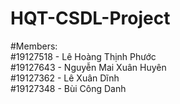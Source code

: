 # HQT-CSDL-Project

#Members:  
#19127518 - Lê Hoàng Thịnh Phước   
#19127643 - Nguyễn Mai Xuân Huyên  
#19127362 - Lê Xuân Dĩnh  
#19127348 - Bùi Công Danh  
